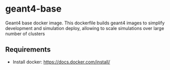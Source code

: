 # geant4-base

Geant4 base docker image. This dockerfile builds geant4 images to simplify development and simulation deploy, allowing to scale simulations over large number of clusters

## Requirements

 * Install docker: https://docs.docker.com/install/